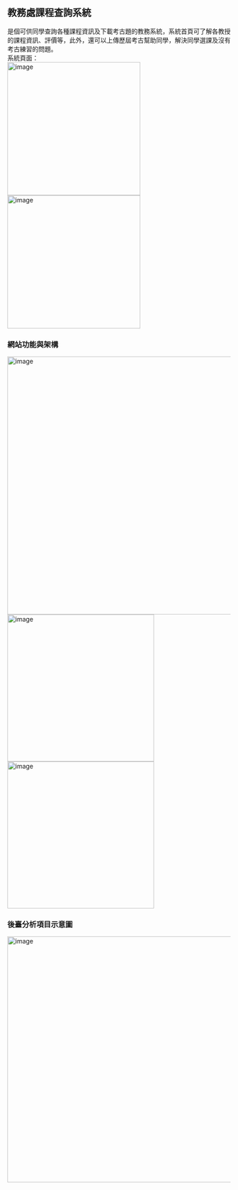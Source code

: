 ## 教務處課程查詢系統

是個可供同學查詢各種課程資訊及下載考古題的教務系統，系統首頁可了解各教授的課程資訊、評價等，此外，還可以上傳歷屆考古幫助同學，解決同學選課及沒有考古練習的問題。<br/>
系統頁面：<br/>
<img width="300" alt="image" src="https://github.com/weilin0323/phpFinalProject/assets/51693471/efbe4141-7de1-4efe-95b7-240501427ecb">
<img width="300" alt="image" src="https://github.com/weilin0323/phpFinalProject/assets/51693471/d3ed3a4d-fc4e-4472-98dc-aab08c9f69b5">



### 網站功能與架構
<img width="581" alt="image" src="https://github.com/weilin0323/phpFinalProject/assets/51693471/7f259ea5-9df3-47f9-9502-a51a05848573">


<img width="331" alt="image" src="https://github.com/weilin0323/phpFinalProject/assets/51693471/c7254762-e08d-48cd-ad32-c8ec4a705e55">

<img width="331" alt="image" src="https://github.com/weilin0323/phpFinalProject/assets/51693471/864a9967-a09e-4ea9-aaa9-965ddf0af147">

### 後臺分析項目示意圖
<img width="554" alt="image" src="https://github.com/weilin0323/phpFinalProject/assets/51693471/b91481f9-3604-49d3-a30e-c821b500f94d">





